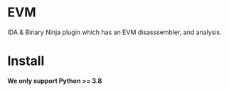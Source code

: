 # EVM

IDA & Binary Ninja plugin which has an EVM disasssembler, and analysis.

# Install
**We only support Python >= 3.8**


